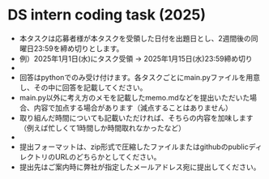 # DS intern coding task (2025)

- 本タスクは応募者様が本タスクを受領した日付を出題日とし、2週間後の同曜日23:59を締め切りとします。
- 例）2025年1月1日(水)にタスク受領 → 2025年1月15日(水)23:59締め切り
- 
- 回答はpythonでのみ受け付けます。各タスクごとにmain.pyファイルを用意し、その中に回答を記載してください。
- main.py以外に考え方のメモを記載したmemo.mdなどを提出いただいた場合、内容で加点する場合があります（減点することはありません）
- 取り組んだ時間についても記載いただければ、そちらの内容を加味します（例えば忙しくて1時間しか時間取れなかったなど）
-
- 提出フォーマットは、zip形式で圧縮したファイルまたはgithubのpublicディレクトリのURLのどちらかとしてください。
- 提出先はご案内時に弊社が指定したメールアドレス宛に提出してください。
